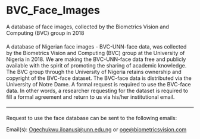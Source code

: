 # BVC_Face_Images
A database of face images, collected by the Biometrics Vision and Computing (BVC) group in 2018

####
A database of Nigerian face images - BVC-UNN-face data, was collected by the Biometrics Vision and Computing (BVC) group at the University of Nigeria in 2018. We are making the BVC-UNN-face data free and publicly available with the spirit of promoting the sharing of academic knowledge. The BVC group through the University of Nigeria retains ownership and copyright of the BVC-face dataset. The BVC-face data is distributed via the University of Notre Dame.
A formal request is required to use the BVC-face data. In other words, a researcher requesting for the dataset is required to fill a formal agreement and return to us via his/her institutional email.
####

<hr>

####
Request to use the face database can be sent to the following emails:

Email(s): Ogechukwu.iloanusi@unn.edu.ng or oge@biometricsvision.com
####
